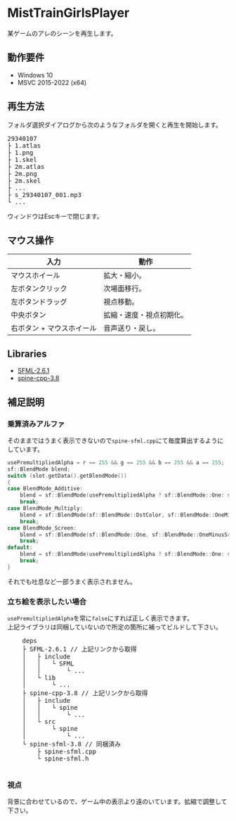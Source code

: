 # MistTrainGirlsPlayer
某ゲームのアレのシーンを再生します。
## 動作要件
- Windows 10
- MSVC 2015-2022 (x64)
## 再生方法
フォルダ選択ダイアログから次のようなフォルダを開くと再生を開始します。
<pre>
29340107
├ 1.atlas
├ 1.png
├ 1.skel
├ 2m.atlas
├ 2m.png
├ 2m.skel
├ ...
├ s_29340107_001.mp3
└ ...
</pre>
ウィンドウはEscキーで閉じます。
## マウス操作
| 入力  | 動作  |
| --- | --- |
| マウスホイール | 拡大・縮小。 |
| 左ボタンクリック | 次場面移行。 |
| 左ボタンドラッグ | 視点移動。 |
| 中央ボタン | 拡縮・速度・視点初期化。 |
| 右ボタン + マウスホイール | 音声送り・戻し。 |
## Libraries
- [SFML-2.6.1](https://www.sfml-dev.org/download/sfml/2.6.1/)
- [spine-cpp-3.8](https://github.com/EsotericSoftware/spine-runtimes/tree/3.8)
## 補足説明
### 乗算済みアルファ
そのままではうまく表示できないので`spine-sfml.cpp`にて毎度算出するようにしています。
```cpp
usePremultipliedAlpha = r == 255 && g == 255 && b == 255 && a == 255;
sf::BlendMode blend;
switch (slot.getData().getBlendMode())
{
case BlendMode_Additive:
    blend = sf::BlendMode(usePremultipliedAlpha ? sf::BlendMode::One: sf::BlendMode::SrcAlpha, sf::BlendMode::One);
    break;
case BlendMode_Multiply:
    blend = sf::BlendMode(sf::BlendMode::DstColor, sf::BlendMode::OneMinusSrcAlpha);
    break;
case BlendMode_Screen:
    blend = sf::BlendMode(sf::BlendMode::One, sf::BlendMode::OneMinusSrcColor);
    break;
default:
    blend = sf::BlendMode(usePremultipliedAlpha ? sf::BlendMode::One: sf::BlendMode::SrcAlpha, sf::BlendMode::OneMinusSrcAlpha);
    break;
}
```
それでも吐息など一部うまく表示されません。
### 立ち絵を表示したい場合
  `usePremultipliedAlpha`を常に`false`にすれば正しく表示できます。  
  上記ライブラリは同梱していないので所定の箇所に補ってビルドして下さい。
  <pre>
    deps
    ├ SFML-2.6.1 // 上記リンクから取得
    │   ├ include
    │   │   └ SFML
    │   │       └ ...
    │   └ lib
    │       └ ...
    ├ spine-cpp-3.8 // 上記リンクから取得
    │   ├ include
    │   │   └ spine
    │   │       └ ...
    │   └ src
    │       └ spine
    │           └ ...
    └ spine-sfml-3.8 // 同梱済み
        ├ spine-sfml.cpp
        └ spine-sfml.h
  </pre>
### 視点
背景に合わせているので、ゲーム中の表示より遠のいています。拡縮で調整して下さい。
